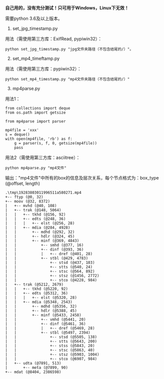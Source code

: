 **自己用的，没有充分测试！只可用于Windows，Linux下无效！**

需要python 3.6及以上版本。

1. set_jpg_timestamp.py

用法（需使用第三方库：ExifRead, pypiwin32）：

    python set_jpg_timestamp.py "jpg文件夹路径（不包含结尾的/）"。

2. set_mp4_timeftamp.py

用法（需使用第三方库：pypiwin32）：

    python set_mp4_timestamp.py "mp4文件夹路径（不包含结尾的/）"

3. mp4parse.py

用法1：

    from collections import deque
    from os.path import getsize
    
    from mp4parse import parser
    
    mp4file = 'xxx'
    s = deque()
    with open(mp4file, 'rb') as f:
        g = parser(s, f, 0, getsize(mp4file))
        pass
        
用法2（需使用第三方库：asciitree）：

    python mp4parse.py "mp4文件"

输出："mp4文件"中所有的box的信息及层次关系，每个节点格式为：box_type (@offset, length)

    .\tmp\19283803011996511a580271.mp4
    +-- ftyp (@0, 32)
    +-- moov (@32, 8372)
    |   +-- mvhd (@40, 108)
    |   +-- trak (@148, 5064)
    |   |   +-- tkhd (@156, 92)
    |   |   +-- edts (@248, 36)
    |   |   |   +-- elst (@256, 28)
    |   |   +-- mdia (@284, 4928)
    |   |       +-- mdhd (@292, 32)
    |   |       +-- hdlr (@324, 45)
    |   |       +-- minf (@369, 4843)
    |   |           +-- smhd (@377, 16)
    |   |           +-- dinf (@393, 36)
    |   |           |   +-- dref (@401, 28)
    |   |           +-- stbl (@429, 4783)
    |   |               +-- stsd (@437, 103)
    |   |               +-- stts (@540, 24)
    |   |               +-- stsc (@564, 892)
    |   |               +-- stsz (@1456, 2772)
    |   |               +-- stco (@4228, 984)
    |   +-- trak (@5212, 2679)
    |   |   +-- tkhd (@5220, 92)
    |   |   +-- edts (@5312, 36)
    |   |   |   +-- elst (@5320, 28)
    |   |   +-- mdia (@5348, 2543)
    |   |       +-- mdhd (@5356, 32)
    |   |       +-- hdlr (@5388, 45)
    |   |       +-- minf (@5433, 2458)
    |   |           +-- vmhd (@5441, 20)
    |   |           +-- dinf (@5461, 36)
    |   |           |   +-- dref (@5469, 28)
    |   |           +-- stbl (@5497, 2394)
    |   |               +-- stsd (@5505, 138)
    |   |               +-- stts (@5643, 200)
    |   |               +-- stss (@5843, 20)
    |   |               +-- stsc (@5863, 40)
    |   |               +-- stsz (@5903, 1004)
    |   |               +-- stco (@6907, 984)
    |   +-- udta (@7891, 513)
    |       +-- meta (@7899, 90)
    +-- mdat (@8404, 2386598)
